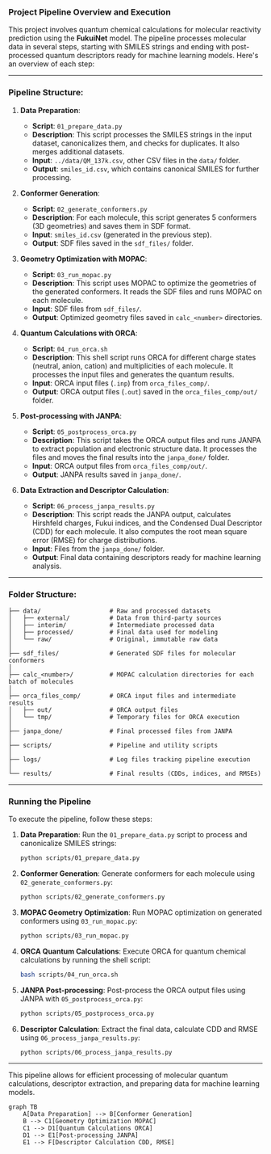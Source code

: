 ### Project Pipeline Overview and Execution

This project involves quantum chemical calculations for molecular reactivity prediction using the **FukuiNet** model. The pipeline processes molecular data in several steps, starting with SMILES strings and ending with post-processed quantum descriptors ready for machine learning models. Here's an overview of each step:

---

### Pipeline Structure:

1. **Data Preparation**:
    - **Script**: `01_prepare_data.py`
    - **Description**: This script processes the SMILES strings in the input dataset, canonicalizes them, and checks for duplicates. It also merges additional datasets.
    - **Input**: `../data/QM_137k.csv`, other CSV files in the `data/` folder.
    - **Output**: `smiles_id.csv`, which contains canonical SMILES for further processing.

2. **Conformer Generation**:
    - **Script**: `02_generate_conformers.py`
    - **Description**: For each molecule, this script generates 5 conformers (3D geometries) and saves them in SDF format.
    - **Input**: `smiles_id.csv` (generated in the previous step).
    - **Output**: SDF files saved in the `sdf_files/` folder.

3. **Geometry Optimization with MOPAC**:
    - **Script**: `03_run_mopac.py`
    - **Description**: This script uses MOPAC to optimize the geometries of the generated conformers. It reads the SDF files and runs MOPAC on each molecule.
    - **Input**: SDF files from `sdf_files/`.
    - **Output**: Optimized geometry files saved in `calc_<number>` directories.

4. **Quantum Calculations with ORCA**:
    - **Script**: `04_run_orca.sh`
    - **Description**: This shell script runs ORCA for different charge states (neutral, anion, cation) and multiplicities of each molecule. It processes the input files and generates the quantum results.
    - **Input**: ORCA input files (`.inp`) from `orca_files_comp/`.
    - **Output**: ORCA output files (`.out`) saved in the `orca_files_comp/out/` folder.

5. **Post-processing with JANPA**:
    - **Script**: `05_postprocess_orca.py`
    - **Description**: This script takes the ORCA output files and runs JANPA to extract population and electronic structure data. It processes the files and moves the final results into the `janpa_done/` folder.
    - **Input**: ORCA output files from `orca_files_comp/out/`.
    - **Output**: JANPA results saved in `janpa_done/`.

6. **Data Extraction and Descriptor Calculation**:
    - **Script**: `06_process_janpa_results.py`
    - **Description**: This script reads the JANPA output, calculates Hirshfeld charges, Fukui indices, and the Condensed Dual Descriptor (CDD) for each molecule. It also computes the root mean square error (RMSE) for charge distributions.
    - **Input**: Files from the `janpa_done/` folder.
    - **Output**: Final data containing descriptors ready for machine learning analysis.

---

### Folder Structure:

```
├── data/                   # Raw and processed datasets
│   ├── external/           # Data from third-party sources
│   ├── interim/            # Intermediate processed data
│   ├── processed/          # Final data used for modeling
│   └── raw/                # Original, immutable raw data
│
├── sdf_files/              # Generated SDF files for molecular conformers
│
├── calc_<number>/          # MOPAC calculation directories for each batch of molecules
│
├── orca_files_comp/        # ORCA input files and intermediate results
│   ├── out/                # ORCA output files
│   └── tmp/                # Temporary files for ORCA execution
│
├── janpa_done/             # Final processed files from JANPA
│
├── scripts/                # Pipeline and utility scripts
│
├── logs/                   # Log files tracking pipeline execution
│
└── results/                # Final results (CDDs, indices, and RMSEs)
```

---

### Running the Pipeline

To execute the pipeline, follow these steps:

1. **Data Preparation**:
    Run the `01_prepare_data.py` script to process and canonicalize SMILES strings:
    ```bash
    python scripts/01_prepare_data.py
    ```

2. **Conformer Generation**:
    Generate conformers for each molecule using `02_generate_conformers.py`:
    ```bash
    python scripts/02_generate_conformers.py
    ```

3. **MOPAC Geometry Optimization**:
    Run MOPAC optimization on generated conformers using `03_run_mopac.py`:
    ```bash
    python scripts/03_run_mopac.py
    ```

4. **ORCA Quantum Calculations**:
    Execute ORCA for quantum chemical calculations by running the shell script:
    ```bash
    bash scripts/04_run_orca.sh
    ```

5. **JANPA Post-processing**:
    Post-process the ORCA output files using JANPA with `05_postprocess_orca.py`:
    ```bash
    python scripts/05_postprocess_orca.py
    ```

6. **Descriptor Calculation**:
    Extract the final data, calculate CDD and RMSE using `06_process_janpa_results.py`:
    ```bash
    python scripts/06_process_janpa_results.py
    ```

---

This pipeline allows for efficient processing of molecular quantum calculations, descriptor extraction, and preparing data for machine learning models.


```mermaid
graph TB
    A[Data Preparation] --> B[Conformer Generation]
    B --> C1[Geometry Optimization MOPAC]
    C1 --> D1[Quantum Calculations ORCA]
    D1 --> E1[Post-processing JANPA]
    E1 --> F[Descriptor Calculation CDD, RMSE]

```